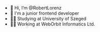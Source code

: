 - 👋 Hi, I’m @RobertLorenz
- 🌱 I'm a junior frontend developer 
- 👨‍🎓 Studying at University of Szeged 
- 👨‍💻 Working at WebOrbit Informatics Ltd.
